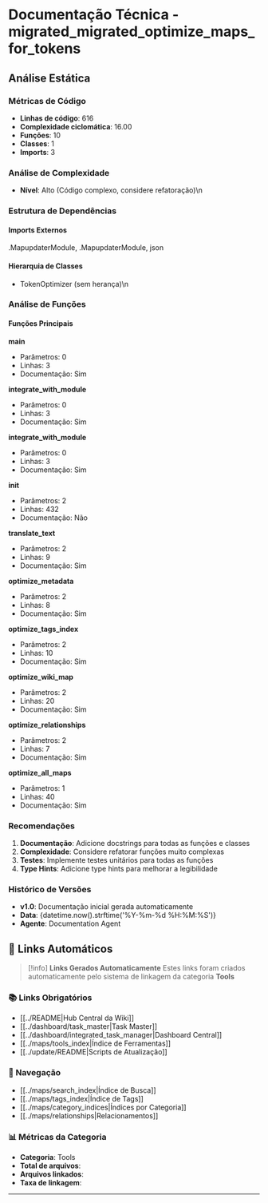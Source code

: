 # Documentação Técnica - migrated_migrated_optimize_maps_for_tokens

## Análise Estática

### Métricas de Código
- **Linhas de código**: 616
- **Complexidade ciclomática**: 16.00
- **Funções**: 10
- **Classes**: 1
- **Imports**: 3

### Análise de Complexidade
- **Nível**: Alto (Código complexo, considere refatoração)\n
### Estrutura de Dependências

#### Imports Externos
.MapupdaterModule, .MapupdaterModule, json

#### Hierarquia de Classes
- TokenOptimizer (sem herança)\n
### Análise de Funções

#### Funções Principais
**main**
- Parâmetros: 0
- Linhas: 3
- Documentação: Sim

**integrate_with_module**
- Parâmetros: 0
- Linhas: 3
- Documentação: Sim

**integrate_with_module**
- Parâmetros: 0
- Linhas: 3
- Documentação: Sim

**__init__**
- Parâmetros: 2
- Linhas: 432
- Documentação: Não

**translate_text**
- Parâmetros: 2
- Linhas: 9
- Documentação: Sim

**optimize_metadata**
- Parâmetros: 2
- Linhas: 8
- Documentação: Sim

**optimize_tags_index**
- Parâmetros: 2
- Linhas: 10
- Documentação: Sim

**optimize_wiki_map**
- Parâmetros: 2
- Linhas: 20
- Documentação: Sim

**optimize_relationships**
- Parâmetros: 2
- Linhas: 7
- Documentação: Sim

**optimize_all_maps**
- Parâmetros: 1
- Linhas: 40
- Documentação: Sim

### Recomendações

1. **Documentação**: Adicione docstrings para todas as funções e classes
2. **Complexidade**: Considere refatorar funções muito complexas
3. **Testes**: Implemente testes unitários para todas as funções
4. **Type Hints**: Adicione type hints para melhorar a legibilidade

### Histórico de Versões

- **v1.0**: Documentação inicial gerada automaticamente
- **Data**: {datetime.now().strftime('%Y-%m-%d %H:%M:%S')}
- **Agente**: Documentation Agent


## 🔗 **Links Automáticos**

> [!info] **Links Gerados Automaticamente**
> Estes links foram criados automaticamente pelo sistema de linkagem da categoria **Tools**

### **📚 Links Obrigatórios**
- [[../README|Hub Central da Wiki]]
- [[../dashboard/task_master|Task Master]]
- [[../dashboard/integrated_task_manager|Dashboard Central]]
- [[../maps/tools_index|Índice de Ferramentas]]
- [[../update/README|Scripts de Atualização]]

### **🧭 Navegação**
- [[../maps/search_index|Índice de Busca]]
- [[../maps/tags_index|Índice de Tags]]
- [[../maps/category_indices|Índices por Categoria]]
- [[../maps/relationships|Relacionamentos]]

### **📊 Métricas da Categoria**
- **Categoria**: Tools
- **Total de arquivos**: <!-- Contador automático -->
- **Arquivos linkados**: <!-- Contador automático -->
- **Taxa de linkagem**: <!-- Percentual automático -->

---

